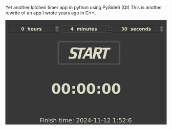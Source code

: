 Yet another kitchen timer app in python using PySide6 (Qt)
This is another rewrite of an app I wrote years ago in C++.

![timer screenshot](assets/kitchen-timer-QtPy6-screenshot.png)